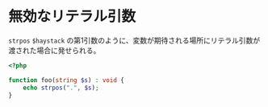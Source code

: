 # 無効なリテラル引数

`strpos` `$haystack` の第1引数のように、変数が期待される場所にリテラル引数が渡された場合に発せられる。

```php
<?php

function foo(string $s) : void {
    echo strpos(".", $s);
}
```
